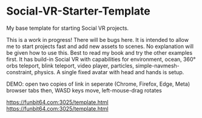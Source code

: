 # Social-VR-Starter-Template
My base template for starting Social VR projects.


This is a work in progress!  There will be bugs here.
It is intended to allow me to start projects fast and add new assets to scenes. No explanation will be given how to use this. Best to read my book and try the other examples first. 
It has build-in Social VR with capabilities for environment, ocean, 360° orbs teleport, blink teleport, video player, particles, simple-navmesh-constraint, physics.
A single fixed avatar with head and hands is setup.

DEMO:
open two copies of link in seperate (Chrome, Firefox, Edge, Meta) browser tabs then,
WASD keys move, left-mouse-drag rotates

<a href="https://funbit64.com:3025/template.html" target="_blank">https://funbit64.com:3025/template.html</a><br>
<a href="https://funbit64.com:3025/template.html" target="_blank">https://funbit64.com:3025/template.html</a>
